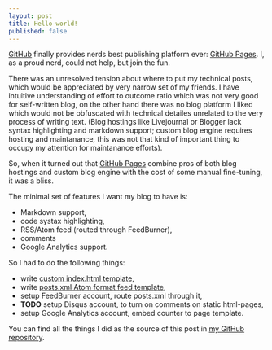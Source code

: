 ```yaml
---
layout: post
title: Hello world!
published: false
---
```


[GitHub][] finally provides nerds best publishing platform ever:
[GitHub Pages][]. I, as a proud nerd, could not help, but join the
fun.

There was an unresolved tension about where to put my technical posts,
which would be appreciated by very narrow set of my friends. I have
intuitive understanding of effort to outcome ratio which was not very
good for self-written blog, on the other hand there was no blog
platform I liked which would not be obfuscated with technical detailes
unrelated to the very process of writing text. (Blog hostings like
Livejournal or Blogger lack syntax highlighting and markdown support;
custom blog engine requires hosting and maintanance, this was not that
kind of important thing to occupy my attention for maintanance
efforts).

So, when it turned out that [GitHub Pages][] combine pros of both blog
hostings and custom blog engine with the cost of some manual
fine-tuning, it was a bliss.

The minimal set of features I want my blog to have is:

* Markdown support,
* code systax highlighting,
* RSS/Atom feed (routed through FeedBurner),
* comments
* Google Analytics support.

So I had to do the following things:

* write [custom index.html template](https://github.com/elephantum/elephantum.github.com/blob/master/index.html),
* write [posts.xml Atom format feed template](https://github.com/elephantum/elephantum.github.com/blob/master/posts.xml),
* setup FeedBurner account, route posts.xml through it,
* **TODO** setup Disqus account, to turn on comments on static
  html-pages,
* setup Google Analytics account, embed counter to page template.

You can find all the things I did as the source of this post in
[my GitHub repository](http://github.com/elephantum/elephantum.github.com/).

[GitHub]: http://github.com/
[GitHub Pages]: http://pages.github.com/
